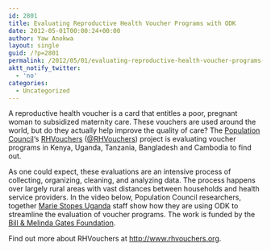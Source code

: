 ```yaml
---
id: 2801
title: Evaluating Reproductive Health Voucher Programs with ODK
date: 2012-05-01T00:00:24+00:00
author: Yaw Anokwa
layout: single
guid: /?p=2801
permalink: /2012/05/01/evaluating-reproductive-health-voucher-programs-with-odk/
aktt_notify_twitter:
  - 'no'
categories:
  - Uncategorized
---
```

A reproductive health voucher is a card that entitles a poor, pregnant woman to subsidized maternity care. These vouchers are used around the world, but do they actually help improve the quality of care? The [Population Council](http://www.popcouncil.org/)&#8216;s [RHVouchers](http://www.rhvouchers.org/) ([@RHVouchers](https://twitter.com/#!/rhvouchers)) project is evaluating voucher programs in Kenya, Uganda, Tanzania, Bangladesh and Cambodia to find out.

As one could expect, these evaluations are an intensive process of collecting, organizing, cleaning, and analyzing data. The process happens over largely rural areas with vast distances between households and health service providers. In the video below, Population Council researchers, together [Marie Stopes Uganda](http://www.mariestopes.org/Where_we_work/Countries/Uganda.aspx) staff show how they are using ODK to streamline the evaluation of voucher programs. The work is funded by the [Bill & Melinda Gates Foundation](http://www.gatesfoundation.org).



Find out more about RHVouchers at <http://www.rhvouchers.org>.